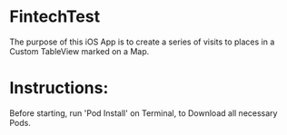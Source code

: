 # FintechTest
The purpose of this iOS App is to create a series of visits to places in a Custom TableView marked on a Map.

# Instructions: 
Before starting, run 'Pod Install' on Terminal, to Download all necessary Pods.
